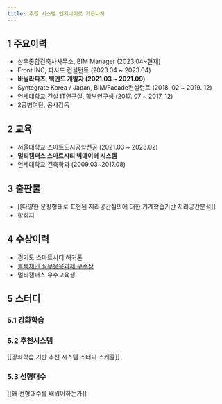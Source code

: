 ```yaml
---
title: 추천 시스템 엔지니어로 거듭나자
---
```

## 1 주요이력
- 삼우종합건축사사무소, BIM Manager (2023.04~현재)
- Front INC, 파사드 컨설턴트 (2023.04 ~ 2023.04)
- **바닐라파즈, 백엔드 개발자 (2021.03 ~ 2021.09)**
- Syntegrate Korea / Japan, BIM/Facade컨설턴트 (2018. 02 ~ 2019. 12)
- 연세대학교 건설 IT연구실, 학부연구생 (2017. 07 ~ 2017. 12)
- 2공병여단, 공사감독

## 2 교육
- 서울대학교 스마트도시공학전공 (2021.03 ~ 2023.02)
- **멀티캠퍼스 스마트시티 빅데이터 시스템**
- 연세대학교 건축학과 (2009.03~2017.08)

## 3 출판물
- [[다양한 문장형태로 표현된 지리공간질의에 대한 기계학습기반 지리공간분석]]
- 학회지

## 4 수상이력
- 경기도 스마트시티 해커톤
- [블록체인 실무응용과제 우수상](https://github.com/SNU-Blockchain-2021-Fall-Group-H)
- 멀티캠퍼스 우수교육생

## 5 스터디

### 5.1 강화학습

### 5.2 추천시스템
[[강화학습 기반 추천 시스템 스터디 스케쥴]]

### 5.3 선형대수
[[왜 선형대수를 배워야하는가]]